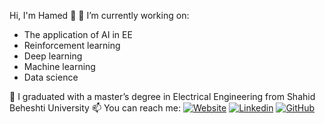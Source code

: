 Hi, I'm Hamed 👋
🔭 I’m currently working on:
- The application of AI in EE
- Reinforcement learning
- Deep learning
- Machine learning
- Data science

🌱 I graduated with a master’s degree in Electrical Engineering from Shahid Beheshti University
📫 You can reach me: 
[![Website](https://img.shields.io/badge/abouthamed.com-blue?style=for-the-badge&logo=appveyor)](https://abouthamed.com)
[![Linkedin](https://img.shields.io/badge/LinkedIn-0077B5?style=flat-square&logo=LinkedIn)](https://www.linkedin.com/in/hamedmokazemi/)
[![GitHub](https://img.shields.io/badge/GitHub-100000?style=for-the-badge&logo=github&logoColor=white)](https://github.com/hamedmokazemi)
